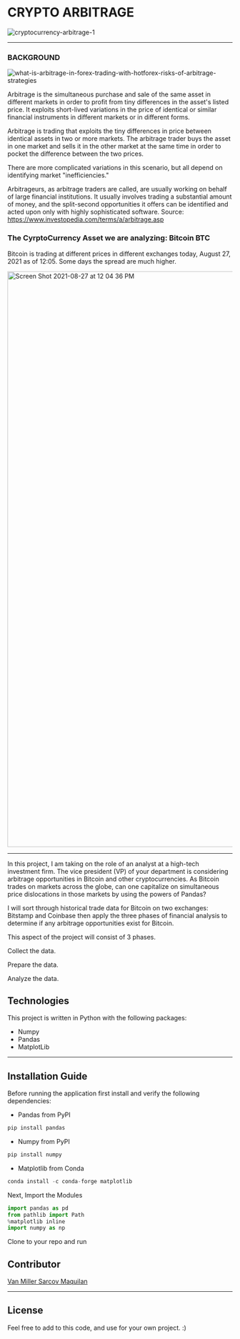 # CRYPTO ARBITRAGE


![cryptocurrency-arbitrage-1](https://user-images.githubusercontent.com/80144026/131177853-7c89b88a-edc5-4cf5-b609-8ad2cbd76dbf.jpg)


____

### BACKGROUND

![what-is-arbitrage-in-forex-trading-with-hotforex-risks-of-arbitrage-strategies](https://user-images.githubusercontent.com/80144026/131177609-e69f0340-ec52-4ebc-b9ba-f859cfa75823.jpg)




Arbitrage is the simultaneous purchase and sale of the same asset in different markets in order to profit from tiny differences in the asset's listed price. It exploits short-lived variations in the price of identical or similar financial instruments in different markets or in different forms. 

Arbitrage is trading that exploits the tiny differences in price between identical assets in two or more markets. The arbitrage trader buys the asset in one market and sells it in the other market at the same time in order to pocket the difference between the two prices.

There are more complicated variations in this scenario, but all depend on identifying market "inefficiencies."

Arbitrageurs, as arbitrage traders are called, are usually working on behalf of large financial institutions. It usually involves trading a substantial amount of money, and the split-second opportunities it offers can be identified and acted upon only with highly sophisticated software.
Source: https://www.investopedia.com/terms/a/arbitrage.asp


### The CyrptoCurrency Asset we are analyzing: Bitcoin BTC

Bitcoin is trading at different prices in different exchanges today, August 27, 2021 as of 12:05. Some days the spread are much higher.

<img width="1289" alt="Screen Shot 2021-08-27 at 12 04 36 PM" src="https://user-images.githubusercontent.com/80144026/131176772-bfc8fef5-046e-4ce9-a82c-88cc3913a9f6.png">

_____

In this project, I am taking on the role of an analyst at a high-tech investment firm. The vice president (VP) of your department is considering arbitrage opportunities in Bitcoin and other cryptocurrencies. As Bitcoin trades on markets across the globe, can one capitalize on simultaneous price dislocations in those markets by using the powers of Pandas?

I will sort through historical trade data for Bitcoin on two exchanges: Bitstamp and Coinbase then apply the three phases of financial analysis to determine if any arbitrage opportunities exist for Bitcoin.

This aspect of the project will consist of 3 phases.

Collect the data.

Prepare the data.

Analyze the data.




## Technologies

This project is written in Python with the following packages:

* Numpy
* Pandas
* MatplotLib

---

## Installation Guide

Before running the application first install and verify the following dependencies:

* Pandas from PyPI
```python
pip install pandas
```
* Numpy from PyPI
```python
pip install numpy
```
* Matplotlib from Conda
```python
conda install -c conda-forge matplotlib
```
Next, Import the Modules

```python
import pandas as pd
from pathlib import Path
%matplotlib inline
import numpy as np
```

Clone to your repo and run


## Contributor

[Van Miller Sarcov Maquilan](https://www.linkedin.com/in/van-miller-sarcov-maquilan-20b472202/) 

---

## License

Feel free to add to this code, and use for your own project. :)


